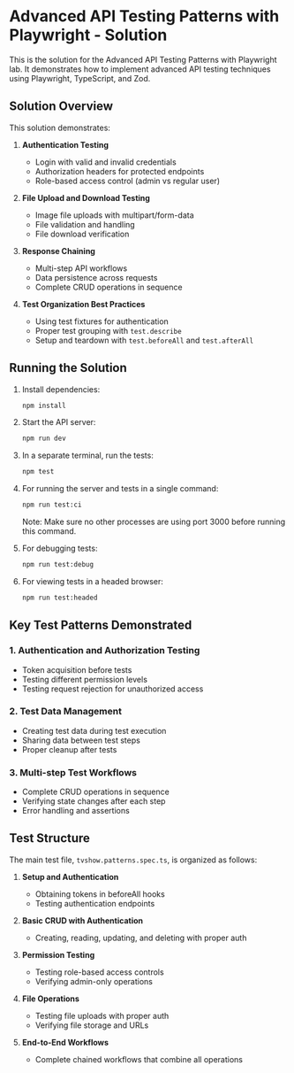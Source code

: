 # Advanced API Testing Patterns with Playwright - Solution

This is the solution for the Advanced API Testing Patterns with Playwright lab. It demonstrates how to implement advanced API testing techniques using Playwright, TypeScript, and Zod.

## Solution Overview

This solution demonstrates:

1. **Authentication Testing**
   - Login with valid and invalid credentials
   - Authorization headers for protected endpoints
   - Role-based access control (admin vs regular user)

2. **File Upload and Download Testing**
   - Image file uploads with multipart/form-data
   - File validation and handling
   - File download verification

3. **Response Chaining**
   - Multi-step API workflows
   - Data persistence across requests
   - Complete CRUD operations in sequence

4. **Test Organization Best Practices**
   - Using test fixtures for authentication
   - Proper test grouping with `test.describe`
   - Setup and teardown with `test.beforeAll` and `test.afterAll`

## Running the Solution

1. Install dependencies:
   ```sh
   npm install
   ```

2. Start the API server:
   ```sh
   npm run dev
   ```

3. In a separate terminal, run the tests:
   ```sh
   npm test
   ```

4. For running the server and tests in a single command:
   ```sh
   npm run test:ci
   ```
   Note: Make sure no other processes are using port 3000 before running this command.

5. For debugging tests:
   ```sh
   npm run test:debug
   ```

6. For viewing tests in a headed browser:
   ```sh
   npm run test:headed
   ```

## Key Test Patterns Demonstrated

### 1. Authentication and Authorization Testing

- Token acquisition before tests
- Testing different permission levels
- Testing request rejection for unauthorized access

### 2. Test Data Management

- Creating test data during test execution
- Sharing data between test steps
- Proper cleanup after tests

### 3. Multi-step Test Workflows

- Complete CRUD operations in sequence
- Verifying state changes after each step
- Error handling and assertions

## Test Structure

The main test file, `tvshow.patterns.spec.ts`, is organized as follows:

1. **Setup and Authentication**
   - Obtaining tokens in beforeAll hooks
   - Testing authentication endpoints

2. **Basic CRUD with Authentication**
   - Creating, reading, updating, and deleting with proper auth

3. **Permission Testing**
   - Testing role-based access controls
   - Verifying admin-only operations

4. **File Operations**
   - Testing file uploads with proper auth
   - Verifying file storage and URLs

5. **End-to-End Workflows**
   - Complete chained workflows that combine all operations
